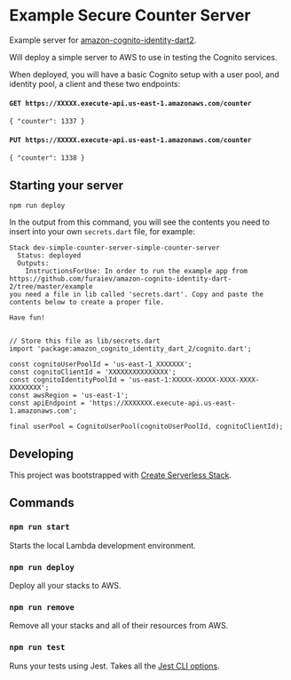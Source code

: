 # Example Secure Counter Server

Example server for [amazon-cognito-identity-dart2](https://github.com/furaiev/amazon-cognito-identity-dart-2/tree/master/example).

Will deploy a simple server to AWS to use in testing the Cognito services. 

When deployed, you will have a basic Cognito setup with a user pool, and identity pool, a client and these two endpoints:

#### `GET https://XXXXX.execute-api.us-east-1.amazonaws.com/counter`
```
{ "counter": 1337 }
```

#### `PUT https://XXXXX.execute-api.us-east-1.amazonaws.com/counter`
```
{ "counter": 1338 }
```


## Starting your server
```
npm run deploy
```

In the output from this command, you will see the contents you need to insert into your own `secrets.dart` file, for example:

```
Stack dev-simple-counter-server-simple-counter-server
  Status: deployed
  Outputs:
    InstructionsForUse: In order to run the example app from https://github.com/furaiev/amazon-cognito-identity-dart-2/tree/master/example
you need a file in lib called 'secrets.dart'. Copy and paste the contents below to create a proper file.

Have fun!


// Store this file as lib/secrets.dart
import 'package:amazon_cognito_identity_dart_2/cognito.dart';

const cognitoUserPoolId = 'us-east-1_XXXXXXX';
const cognitoClientId = 'XXXXXXXXXXXXXXX';
const cognitoIdentityPoolId = 'us-east-1:XXXXX-XXXXX-XXXX-XXXX-XXXXXXXX';
const awsRegion = 'us-east-1';
const apiEndpoint = 'https://XXXXXXX.execute-api.us-east-1.amazonaws.com';

final userPool = CognitoUserPool(cognitoUserPoolId, cognitoClientId);
```

## Developing

This project was bootstrapped with [Create Serverless Stack](https://docs.serverless-stack.com/packages/create-serverless-stack).

## Commands

### `npm run start`

Starts the local Lambda development environment.

### `npm run deploy`

Deploy all your stacks to AWS. 

### `npm run remove`

Remove all your stacks and all of their resources from AWS. 

### `npm run test`

Runs your tests using Jest. Takes all the [Jest CLI options](https://jestjs.io/docs/en/cli).

